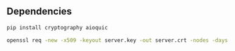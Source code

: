 ## Dependencies

```bash
pip install cryptography aioquic
```

```bash
openssl req -new -x509 -keyout server.key -out server.crt -nodes -days 365
```